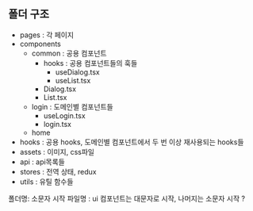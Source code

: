## 폴더 구조

- pages : 각 페이지
- components
  - common : 공용 컴포넌트
    - hooks : 공용 컴포넌트들의 훅들
      - useDialog.tsx
      - useList.tsx
    - Dialog.tsx
    - List.tsx
  - login : 도메인별 컴포넌트들
    - useLogin.tsx
    - login.tsx
  - home
- hooks : 공용 hooks, 도메인별 컴포넌트에서 두 번 이상 재사용되는 hooks들
- assets : 이미지, css파일
- api : api목록들
- stores : 전역 상태, redux
- utils : 유틸 함수들

폴더명: 소문자 시작
파일명 : ui 컴포넌트는 대문자로 시작, 나머지는 소문자 시작 ?
